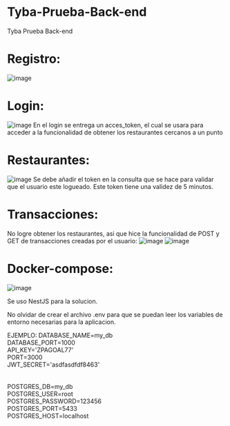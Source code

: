 # Tyba-Prueba-Back-end
Tyba Prueba Back-end

# Registro:
![image](https://user-images.githubusercontent.com/42350689/166169568-4d989d3e-09c0-43bc-aa76-53fac885cbb0.png)

# Login:
![image](https://user-images.githubusercontent.com/42350689/166169583-0a1f62df-a661-4684-882c-e6729a75224a.png)
En el login se entrega un acces_token, el cual se usara para acceder a la funcionalidad de obtener los restaurantes cercanos a un punto

# Restaurantes:
![image](https://user-images.githubusercontent.com/42350689/166169624-c6713228-a598-41d4-8a57-5705186898bb.png)
Se debe añadir el token en la consulta que se hace para validar que el usuario este logueado. Este token tiene una validez de 5 minutos.

# Transacciones:
No logre obtener los restaurantes, asi que hice la funcionalidad de POST y GET de transacciones creadas por el usuario:
![image](https://user-images.githubusercontent.com/42350689/166169696-693c1c3d-47ca-432a-8818-9ceca1cbaf9c.png)
![image](https://user-images.githubusercontent.com/42350689/166169701-fcafa4ab-d6e1-48c6-b2fe-702a806fcba2.png)

# Docker-compose:
![image](https://user-images.githubusercontent.com/42350689/166169727-ba79b1e4-440f-45b7-a5ab-fcba7eb97f05.png)

Se uso NestJS para la solucion.

No olvidar de crear el archivo .env para que se puedan leer los variables de entorno necesarias para la aplicacion.

EJEMPLO:
DATABASE_NAME=my_db<br>
DATABASE_PORT=1000<br>
API_KEY='ZPAGOAL77'<br>
PORT=3000<br>
JWT_SECRET='asdfasdfdf8463'<br>
<br><br>
POSTGRES_DB=my_db<br>
POSTGRES_USER=root<br>
POSTGRES_PASSWORD=123456<br>
POSTGRES_PORT=5433<br>
POSTGRES_HOST=localhost<br>



